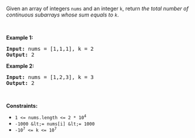 Given an array of integers `` nums `` and an integer `` k ``, return _the total number of continuous subarrays whose sum equals to `` k ``_.

&nbsp;

__Example 1:__

<pre><strong>Input:</strong> nums = [1,1,1], k = 2
<strong>Output:</strong> 2
</pre>

__Example 2:__

<pre><strong>Input:</strong> nums = [1,2,3], k = 3
<strong>Output:</strong> 2
</pre>

&nbsp;

__Constraints:__

*   <code>1 &lt;= nums.length &lt;= 2 * 10<sup>4</sup></code>
*   `` -1000 &lt;= nums[i] &lt;= 1000 ``
*   <code>-10<sup>7</sup> &lt;= k &lt;= 10<sup>7</sup></code>
